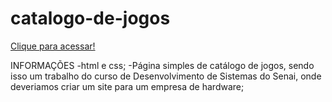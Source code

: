 # catalogo-de-jogos

[Clique para acessar!](emersonsotero.github.io/catalogo-de-jogos)

INFORMAÇÕES
-html e css;
-Página simples de catálogo de jogos, sendo isso um trabalho do curso de Desenvolvimento de Sistemas do Senai, onde deveriamos criar um site para um empresa de hardware;
